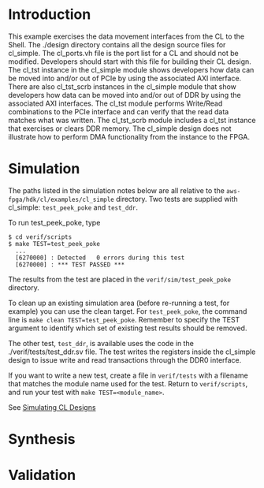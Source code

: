 # Introduction

This example exercises the data movement interfaces from the CL to the Shell. The ./design directory contains all the design source files for cl_simple. The cl_ports.vh file is the port list for a CL and should not be modified. Developers should start with this file for building their CL design. The cl_tst instance in the cl_simple module shows developers how data can be moved into and/or out of PCIe by using the associated AXI interface. There are also cl_tst_scrb instances in the cl_simple module that show developers how data can be moved into and/or out of DDR by using the associated AXI interfaces. The cl_tst module performs Write/Read combinations to the PCIe interface and can verify that the read data matches what was written.  The cl_tst_scrb module includes a cl_tst instance that exercises or clears DDR memory. The cl_simple design does not illustrate how to perform DMA functionality from the instance to the FPGA.

# Simulation

The paths listed in the simulation notes below are all relative to the `aws-fpga/hdk/cl/examples/cl_simple` directory. Two tests are supplied with cl_simple: `test_peek_poke` and `test_ddr`.

To run test_peek_poke, type

```
$ cd verif/scripts
$ make TEST=test_peek_poke
  ...
  [6270000] : Detected   0 errors during this test
  [6270000] : *** TEST PASSED ***
```
  
The results from the test are placed in the `verif/sim/test_peek_poke` directory.

To clean up an existing simulation area (before re-running a test, for example) you can use the clean target. For `test_peek_poke`, the command line is `make clean TEST=test_peek_poke`. Remember to specify the TEST argument to identify which set of existing test results should be removed.

The other test, `test_ddr`, is available uses the code in the ./verif/tests/test_ddr.sv file.  The test writes the registers inside the cl_simple design to issue write and read transactions through the DDR0 interface.

If you want to write a new test, create a file in `verif/tests` with a filename that matches the module name used for the test. Return to `verif/scripts`, and run your test with `make TEST=<module_name>`.

See [Simulating CL Designs](https://github.com/aws/aws-fpga/wiki/Simulating-CL-Designs-%28RTL-Simulation%29)

# Synthesis

# Validation

